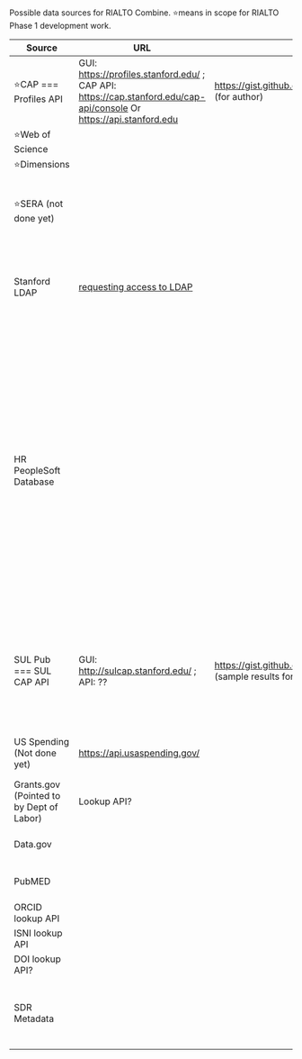 Possible data sources for RIALTO Combine. ⭐️means in scope for RIALTO Phase 1 development work.


Source | URL | Data Example (link) | Notes
------ | --- | ------------------- | -----
⭐️CAP === Profiles API | GUI: https://profiles.stanford.edu/ ; CAP API: https://cap.stanford.edu/cap-api/console Or https://api.stanford.edu | https://gist.github.com/peetucket/07746abaa2b8d9bce7b38499cbeab9bb (for author) | SUL Pub only calls a subset of CAP, we need the full CAP API
⭐️Web of Science |  |  | 
⭐️Dimensions |  |  | 
⭐️SERA (not done yet) |  |  | Included in any of the above? Proposed to be loaded into CAP
Stanford LDAP | [requesting access to LDAP](https://uit.stanford.edu/service/directory/access/requesting) |  | Subset of HR information? API access leveraging sunets only?
HR PeopleSoft Database |  |  | Likely not needed since we should have access to a more complete CAP API that will provide Agent data. No access? Fully included information (relevant for us) is in CAP already? (Some subset feeds into CAP, thus into SUL Pub)
SUL Pub === SUL CAP API | GUI: http://sulcap.stanford.edu/ ; API: ?? | https://gist.github.com/peetucket/f572c9fe678998cb785accc22d5b5b64 (sample results for 3 publications based on author search) | Pulls in subset of Web of Science, Pubmed, Profiles, CAP, Database access exists
US Spending (Not done yet) | https://api.usaspending.gov/ |  | Check Github for the API for the status
Grants.gov (Pointed to by Dept of Labor) | Lookup API? |  |
Data.gov |  |  | Same as or includes Grants.gov?
PubMED |  |  | All captured in SUL Pub already?
ORCID lookup API |  |  | 
ISNI lookup API |  |  | 
DOI lookup API? |  |  | 
SDR Metadata |  |  | (via PURL-Fetcher or write AWS-based API for this use case)
